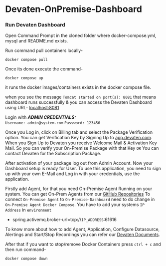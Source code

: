 # Devaten-OnPremise-Dashboard

### Run Devaten Dashboard 

Open Command Prompt in the cloned folder where docker-compose.yml, mysql and README.md exists.

Run command pull containers locally-
```
docker compose pull
```
Once its done execute the command-
```
docker compose up
```
it runs the docker images/containers exists in the docker compose file.

when you see the message ```Tomcat started on port(s): 8081``` that means dashboard runs successfully & you can access the Devaten Dashboard using URL- [localhost:8081](http://localhost:8081/)

Login with 
***ADMIN CREDENTIALS:***  
```Username: admin@system.com```
```Password: 123456```

Once you Log in, click on Billing tab and select the Package Verification option. You can get Verification Key by Signing Up to [app.devaten.com](https://app.devaten.com/). When you Sign Up to Devaten you receive Welcome Mail & Activation Key Mail. So you can verify your On-Premise Package with that Key ```OR```
You can contact Devaten for the Subscription Package.  

After activation of your package log out from Admin Account. Now your Dashboard setup is ready for User. To use this application, you need to sign up with your own E-Mail and Log in with your credentials, use the application.

Firstly add Agent, for that you need On-Premise Agent Running on your system. You can get On-Prem Agents from our [GitHub Repositories](https://github.com/devatengit)
To connect ```On-Premise Agent``` to ```On-Premise-Dashboard``` need to do change in ```On-Premise Agent Docker Compose```. You have to add your systems ```IP Address``` in ```environment```

- spring.activemq.broker-url=tcp://```IP_ADDRESS```:61616

To know more about how to add Agent, Application, Configure Datasource, Alertings and Start/Stop Recordings you can refer our [Devaten Documents](https://app.devaten.com/#/docs/getting_started).

After that if you want to stop/remove Docker Containers press ```ctrl + c``` and then run command-
```
docker compose down
```
